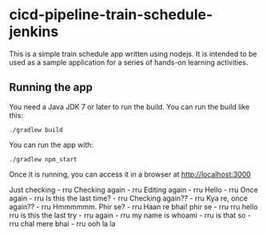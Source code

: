 # cicd-pipeline-train-schedule-jenkins

This is a simple train schedule app written using nodejs. It is intended to be used as a sample application for a series of hands-on learning activities.

## Running the app

You need a Java JDK 7 or later to run the build. You can run the build like this:

    ./gradlew build

You can run the app with:

    ./gradlew npm_start

Once it is running, you can access it in a browser at [http://localhost:3000](http://localhost:3000)

Just checking - rru
Checking again - rru
Editing again - rru
Hello - rru
Once again - rru
Is this the last time? - rru
Checking again?? - rru
Kya re, once again?? - rru
Hmmmmmm. Phir se? - rru
Haan re bhai! phir se - rru
rru
hello rru
is this the last try - rru
again - rru
my name is whoami - rru
is that so - rru
chal mere bhai - rru
ooh la la
